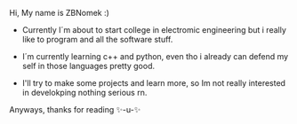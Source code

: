 Hi, My name is ZBNomek :)

- Currently I´m about to start college in electromic engineering but i really like to program and all the software stuff.

- I´m currently learning c++ and python, even tho i already can defend my self in those languages pretty good.

- I'll try to make some projects and learn more, so Im not really interested in develokping nothing serious rn.


Anyways, thanks for reading ✨-u-✨
